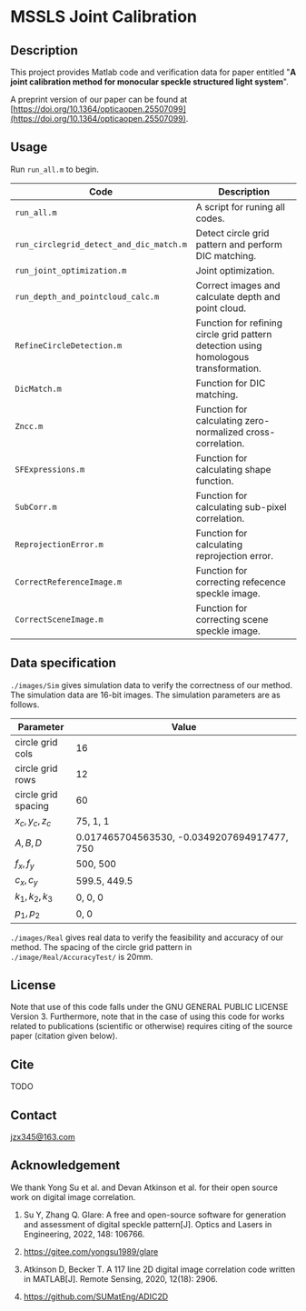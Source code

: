 # MSSLS Joint Calibration

## Description

This project provides Matlab code and verification data for paper entitled "**A joint calibration method for monocular speckle structured light system**".

A preprint version of our paper can be found at [https://doi.org/10.1364/opticaopen.25507099](https://doi.org/10.1364/opticaopen.25507099).

## Usage

Run `run_all.m` to begin.

| Code                                    | Description                                                                          |
| --------------------------------------- | ------------------------------------------------------------------------------------ |
| `run_all.m`                             | A script for runing all codes.                                                       |
| `run_circlegrid_detect_and_dic_match.m` | Detect circle grid pattern and perform DIC matching.                                 |
| `run_joint_optimization.m`              | Joint optimization.                                                                  |
| `run_depth_and_pointcloud_calc.m`       | Correct images and calculate depth and point cloud.                                  |
| `RefineCircleDetection.m`               | Function for refining circle grid pattern detection using homologous transformation. |
| `DicMatch.m`                            | Function for DIC matching.                                                           |
| `Zncc.m`                                | Function for calculating zero-normalized cross-correlation.                          |
| `SFExpressions.m`                       | Function for calculating shape function.                                             |
| `SubCorr.m`                             | Function for calculating sub-pixel correlation.                                      |
| `ReprojectionError.m`                   | Function for calculating reprojection error.                                         |
| `CorrectReferenceImage.m`               | Function for correcting refecence speckle image.                                     |
| `CorrectSceneImage.m`                   | Function for correcting scene speckle image.                                         |

## Data specification

 `./images/Sim`  gives simulation data to verify the correctness of our method. The simulation data are 16-bit images.  The simulation parameters are as follows.  

| Parameter           | Value                                       |
| ------------------- | ------------------------------------------- |
| circle grid cols    | 16                                          |
| circle grid rows    | 12                                          |
| circle grid spacing | 60                                          |
| $x_c,y_c,z_c$       | 75, 1, 1                                    |
| $A,B,D$             | 0.017465704563530, -0.0349207694917477, 750 |
| $f_x,f_y$           | 500, 500                                    |
| $c_x,c_y$           | 599.5, 449.5                                |
| $k_1,k_2,k_3$       | 0, 0, 0                                     |
| $p_1,p_2$           | 0, 0                                        |

`./images/Real` gives real data to verify the feasibility and accuracy of our method. The spacing of the circle grid pattern in `./image/Real/AccuracyTest/` is 20mm.

## License

Note that use of this code falls under the GNU GENERAL PUBLIC LICENSE Version 3. Furthermore, note that in the case of using this code for works related to publications (scientific or otherwise) requires citing of the source paper (citation given below).

## Cite

TODO

## Contact

jzx345@163.com

## Acknowledgement

We thank Yong Su et al. and Devan Atkinson et al. for their open source work on digital image correlation.

1. Su Y, Zhang Q. Glare: A free and open-source software for generation and assessment of digital speckle pattern[J]. Optics and Lasers in Engineering, 2022, 148: 106766.

2. https://gitee.com/yongsu1989/glare

3. Atkinson D, Becker T. A 117 line 2D digital image correlation code written in MATLAB[J]. Remote Sensing, 2020, 12(18): 2906.

4. https://github.com/SUMatEng/ADIC2D